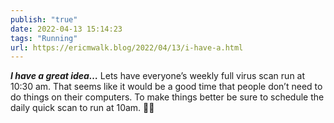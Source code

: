 ```yaml
---
publish: "true"
date: 2022-04-13 15:14:23
tags: "Running"
url: https://ericmwalk.blog/2022/04/13/i-have-a.html
---
```


***I have a great idea…*** Lets have everyone’s weekly full virus scan run at 10:30 am. That seems like it would be a good time that people don’t need to do things on their computers. To make things better be sure to schedule the daily quick scan to run at 10am. 🤦‍♂️
